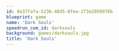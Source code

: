 ```yaml
---
id: 0a37fafa-5236-40d5-8fee-2f3e2059976b
blueprint: game
name: 'Dark Souls'
speedrun_com_id: darksouls
background: games/darksouls.jpg
title: 'Dark Souls'
---
```

